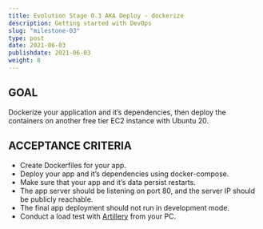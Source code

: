 ```yaml
---
title: Evolution Stage 0.3 AKA Deploy - dockerize
description: Getting started with DevOps
slug: "milestone-03"
type: post
date: 2021-06-03
publishdate: 2021-06-03
weight: 8
---
```



## GOAL
Dockerize your application and it’s dependencies, then deploy the containers on another free tier EC2 instance with Ubuntu 20.

## ACCEPTANCE CRITERIA
+ Create Dockerfiles for your app.
+ Deploy your app and it’s dependencies using docker-compose.
+ Make sure that your app and it’s data persist restarts.
+ The app server should be listening on port 80, and the server IP should be publicly reachable.
+ The final app deployment should not run in development mode.
+ Conduct a load test with [Artillery](https://github.com/artilleryio/artillery) from your PC.